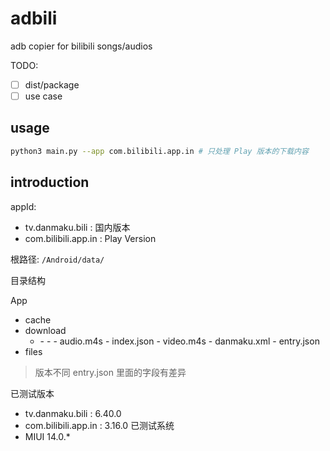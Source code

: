 # adbili

adb copier for bilibili songs/audios

TODO:
- [ ] dist/package
- [ ] use case

## usage

```bash
python3 main.py --app com.bilibili.app.in # 只处理 Play 版本的下载内容
```

## introduction

appId:
- tv.danmaku.bili : 国内版本
- com.bilibili.app.in : Play Version

根路径: `/Android/data/`

目录结构

App
- cache
- download
  - <avid>
    - <cid>
      - <video_quality>
        - audio.m4s
        - index.json
        - video.m4s
      - danmaku.xml
      - entry.json
- files

> 版本不同 entry.json 里面的字段有差异

已测试版本
- tv.danmaku.bili : 6.40.0
- com.bilibili.app.in : 3.16.0
已测试系统
- MIUI 14.0.\*
